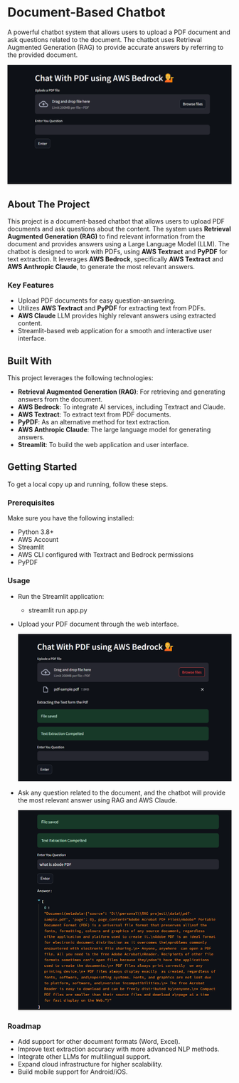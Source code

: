 # Document-Based Chatbot

A powerful chatbot system that allows users to upload a PDF document and ask questions related to the document. The chatbot uses Retrieval Augmented Generation (RAG) to provide accurate answers by referring to the provided document.

![alt text](data/s1-1.png)


## About The Project

This project is a document-based chatbot that allows users to upload PDF documents and ask questions about the content. The system uses **Retrieval Augmented Generation (RAG)** to find relevant information from the document and provides answers using a Large Language Model (LLM). The chatbot is designed to work with PDFs, using **AWS Textract** and **PyPDF** for text extraction. It leverages **AWS Bedrock**, specifically **AWS Textract** and **AWS Anthropic Claude**, to generate the most relevant answers.

### Key Features
- Upload PDF documents for easy question-answering.
- Utilizes **AWS Textract** and **PyPDF** for extracting text from PDFs.
- **AWS Claude** LLM provides highly relevant answers using extracted content.
- Streamlit-based web application for a smooth and interactive user interface.

## Built With

This project leverages the following technologies:
- **Retrieval Augmented Generation (RAG)**: For retrieving and generating answers from the document.
- **AWS Bedrock**: To integrate AI services, including Textract and Claude.
- **AWS Textract**: To extract text from PDF documents.
- **PyPDF**: As an alternative method for text extraction.
- **AWS Anthropic Claude**: The large language model for generating answers.
- **Streamlit**: To build the web application and user interface.

## Getting Started

To get a local copy up and running, follow these steps.

### Prerequisites

Make sure you have the following installed:
- Python 3.8+
- AWS Account
- Streamlit
- AWS CLI configured with Textract and Bedrock permissions
- PyPDF

### Usage
- Run the Streamlit application:
    - streamlit run app.py
- Upload your PDF document through the web interface.

    ![alt text](data/s2.png)

- Ask any question related to the document, and the chatbot will provide the most relevant answer using RAG and AWS Claude.

    ![alt text](data/s3.png)

### Roadmap
- Add support for other document formats (Word, Excel).
- Improve text extraction accuracy with more advanced NLP methods.
- Integrate other LLMs for multilingual support.
- Expand cloud infrastructure for higher scalability.
- Build mobile support for Android/iOS.

